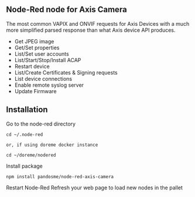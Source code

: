 ## Node-Red node for Axis Camera
The most common VAPIX and ONVIF requests for Axis Devices with a much more simplified parsed response than what Axis device API produces.
* Get JPEG image
* Get/Set properties
* List/Set user accounts
* List/Start/Stop/Install ACAP
* Restart device
* List/Create Certificates & Signing requests
* List device connections
* Enable remote syslog server
* Update Firmware

## Installation

Go to the node-red directory
```
cd ~/.node-red

or, if using doreme docker instance

cd ~/doreme/nodered

```
Install package
```
npm install pandosme/node-red-axis-camera
```
Restart Node-Red
Refresh your web page to load new nodes in the pallet
